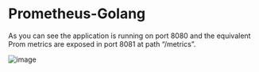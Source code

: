 # Prometheus-Golang



As you can see the application is running on port 8080 and the equivalent Prom metrics are exposed in port 8081 at path “/metrics”.

![image](https://github.com/imanabr77/Service-monitor-prometheus-Golang/assets/92488673/6fd3ef5f-951b-4338-abf6-9339ded5b7ae)
